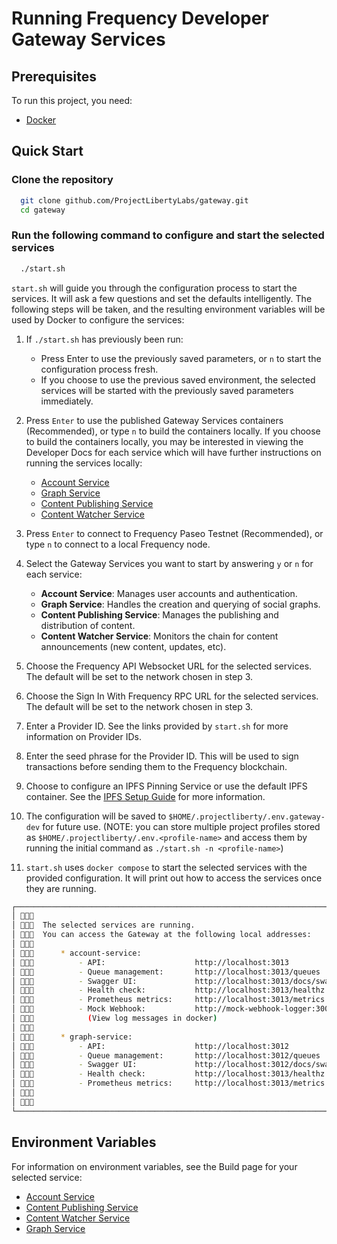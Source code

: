 # Running Frequency Developer Gateway Services

## Prerequisites

To run this project, you need:

- [Docker](https://docs.docker.com/get-docker/)

## Quick Start

### Clone the repository

```sh
  git clone github.com/ProjectLibertyLabs/gateway.git
  cd gateway
```

### Run the following command to configure and start the selected services

```sh
  ./start.sh
```

`start.sh` will guide you through the configuration process to start the services. It will ask a few questions and set the defaults intelligently. The following steps will be taken, and the resulting environment variables will be used by Docker to configure the services:

1. If `./start.sh` has previously been run:

   - Press Enter to use the previously saved parameters, or `n` to start the configuration process fresh.
   - If you choose to use the previous saved environment, the selected services will be started with the previously saved parameters immediately.

2. Press `Enter` to use the published Gateway Services containers (Recommended), or type `n` to build the containers locally. If you choose to build the containers locally, you may be interested in viewing the Developer Docs for each service which will have further instructions on running the services locally:

   - [Account Service](https://github.com/ProjectLibertyLabs/gateway/blob/main/developer-docs/account/README.md)
   - [Graph Service](https://github.com/ProjectLibertyLabs/gateway/blob/main/developer-docs/graph/README.md)
   - [Content Publishing Service](https://github.com/ProjectLibertyLabs/gateway/blob/main/developer-docs/content-publishing/README.md)
   - [Content Watcher Service](https://github.com/ProjectLibertyLabs/gateway/blob/main/developer-docs/content-watcher/README.md)

3. Press `Enter` to connect to Frequency Paseo Testnet (Recommended), or type `n` to connect to a local Frequency node.

4. Select the Gateway Services you want to start by answering `y` or `n` for each service:

   - **Account Service**: Manages user accounts and authentication.
   - **Graph Service**: Handles the creation and querying of social graphs.
   - **Content Publishing Service**: Manages the publishing and distribution of content.
   - **Content Watcher Service**: Monitors the chain for content announcements (new content, updates, etc).

5. Choose the Frequency API Websocket URL for the selected services. The default will be set to the network chosen in step 3.

6. Choose the Sign In With Frequency RPC URL for the selected services. The default will be set to the network chosen in step 3.

7. Enter a Provider ID. See the links provided by `start.sh` for more information on Provider IDs.

8. Enter the seed phrase for the Provider ID. This will be used to sign transactions before sending them to the Frequency blockchain.

9. Choose to configure an IPFS Pinning Service or use the default IPFS container. See the [IPFS Setup Guide](https://projectlibertylabs.github.io/gateway/Run/IPFS.html) for more information.

10. The configuration will be saved to `$HOME/.projectliberty/.env.gateway-dev` for future use.
(NOTE: you can store multiple project profiles stored as `$HOME/.projectliberty/.env.<profile-name>` and access them by running the initial command as `./start.sh -n <profile-name>`)

11. `start.sh` uses `docker compose` to start the selected services with the provided configuration. It will print out how to access the services once they are running.

```sh
┌────────────────────────────────────────────────────────────────────────────────────────────────────┐
│ 🔗💠📡                                                                                              │
│ 🔗💠📡  The selected services are running.                                                          │
│ 🔗💠📡  You can access the Gateway at the following local addresses:                                │
│ 🔗💠📡                                                                                              │
│ 🔗💠📡      * account-service:                                                                      │
│ 🔗💠📡          - API:                    http://localhost:3013                                     │
│ 🔗💠📡          - Queue management:       http://localhost:3013/queues                              │
│ 🔗💠📡          - Swagger UI:             http://localhost:3013/docs/swagger                        │
│ 🔗💠📡          - Health check:           http://localhost:3013/healthz                             │
│ 🔗💠📡          - Prometheus metrics:     http://localhost:3013/metrics                             │
│ 🔗💠📡          - Mock Webhook:           http://mock-webhook-logger:3001/webhooks/account-service  │
│ 🔗💠📡            (View log messages in docker)                                                     │
│ 🔗💠📡                                                                                              │
│ 🔗💠📡      * graph-service:                                                                        │
│ 🔗💠📡          - API:                    http://localhost:3012                                     │
│ 🔗💠📡          - Queue management:       http://localhost:3012/queues                              │
│ 🔗💠📡          - Swagger UI:             http://localhost:3012/docs/swagger                        │
│ 🔗💠📡          - Health check:           http://localhost:3013/healthz                             │
│ 🔗💠📡          - Prometheus metrics:     http://localhost:3013/metrics                             │
│ 🔗💠📡                                                                                              │
│ 🔗💠📡                                                                                              │
└────────────────────────────────────────────────────────────────────────────────────────────────────┘
```

## Environment Variables

For information on environment variables, see the Build page for your selected service:

- [Account Service](../../Build/AccountService/AccountService.html)
- [Content Publishing Service](../../Build/ContentPublishing/ContentPublishing.html)
- [Content Watcher Service](../../Build/ContentWatcher/ContentWatcher.html)
- [Graph Service](../../Build/GraphService/GraphService.html)
